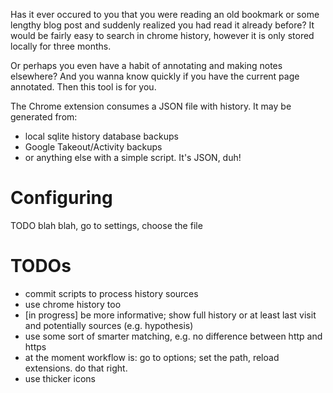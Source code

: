 Has it ever occured to you that you were reading an old bookmark or some lengthy blog post and suddenly realized you had read it already before? It would be fairly easy to search in chrome history, however it is only stored locally for three months. 

Or perhaps you even have a habit of annotating and making notes elsewhere? And you wanna know quickly if you have the current page annotated. Then this tool is for you.

The Chrome extension consumes a JSON file with history. It may be generated from:

* local sqlite history database backups
* Google Takeout/Activity backups
* or anything else with a simple script. It's JSON, duh!

# Configuring
TODO blah blah, go to settings, choose the file

# TODOs
* commit scripts to process history sources
* use chrome history too
* [in progress] be more informative; show full history or at least last visit and potentially sources (e.g. hypothesis)
* use some sort of smarter matching, e.g. no difference between http and https
* at the moment workflow is: go to options; set the path, reload extensions. do that right.
* use thicker icons
